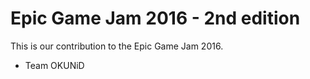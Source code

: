 # Epic Game Jam 2016 - 2nd edition

This is our contribution to the Epic Game Jam 2016.

- Team OKUNiD

